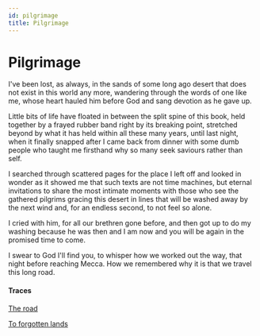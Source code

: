 ```yaml
---
id: pilgrimage
title: Pilgrimage
---
```


# Pilgrimage

I've been lost, as always, in the sands
of some long ago desert that does not exist
in this world any more, wandering
through the words of one like me,
whose heart hauled him before God
and sang devotion as he gave up.

Little bits of life have floated in
between the split spine of this book,
held together by a frayed rubber band
right by its breaking point, stretched
beyond by what it has held within
all these many years, until last night,
when it finally snapped after I came back
from dinner with some dumb people
who taught me firsthand why 
so many seek saviours rather than self.

I searched through scattered pages
for the place I left off and looked in wonder
as it showed me that such texts are
not time machines, but eternal invitations
to share the most intimate moments
with those who see the gathered pilgrims
gracing this desert in lines that will 
be washed away by the next wind and, 
for an endless second,
to not feel so alone.

I cried with him, 
for all our brethren gone before,
and then got up to do my washing
because he was then and I am now
and you will be again
in the promised time to come.

I swear to God I'll find you, 
to whisper how we worked out the way,
that night before reaching Mecca.
How we remembered why it is
that we travel this long road.


#### Traces

[The road](https://www.goodreads.com/book/show/362413.The_Road_to_Mecca)

[To forgotten lands](https://www.youtube.com/watch?v=GnI4R9Bdl3g)